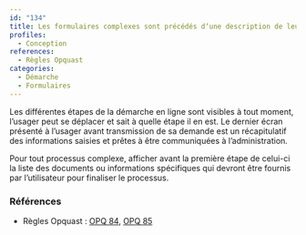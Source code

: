 ```yaml
---
id: "134"
title: Les formulaires complexes sont précédés d‘une description de leurs étapes.
profiles:
  - Conception
references:
  - Règles Opquast
categories:
  - Démarche
  - Formulaires
---
```


Les différentes étapes de la démarche en ligne sont visibles à tout moment, l’usager peut se déplacer et sait à quelle étape il en est. Le dernier écran présenté à l’usager avant transmission de sa demande est un récapitulatif des informations saisies et prêtes à être communiquées à l’administration.

Pour tout processus complexe, afficher avant la première étape de celui-ci la liste des documents ou informations spécifiques qui devront être fournis par l’utilisateur pour finaliser le processus.

### Références

* Règles Opquast : [OPQ 84](https://checklists.opquast.com/fr/assurance-qualite-web/lutilisateur-est-averti-au-debut-dun-processus-complexe-de-la-nature-des-donnees-exigees), [OPQ 85](https://checklists.opquast.com/fr/assurance-qualite-web/les-processus-complexes-sont-accompagnes-de-la-liste-de-leurs-etapes)
